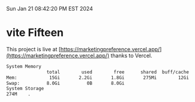 Sun Jan 21 08:42:20 PM EST 2024

# vite Fifteen


This project is live at [https://marketingpreference.vercel.app/](https://marketingpreference.vercel.app/) thanks to Vercel.

```bash
System Memory
               total        used        free      shared  buff/cache   available
Mem:            15Gi       2.2Gi       1.8Gi       275Mi        12Gi        13Gi
Swap:          8.0Gi          0B       8.0Gi
System Storage
274M	.
```
